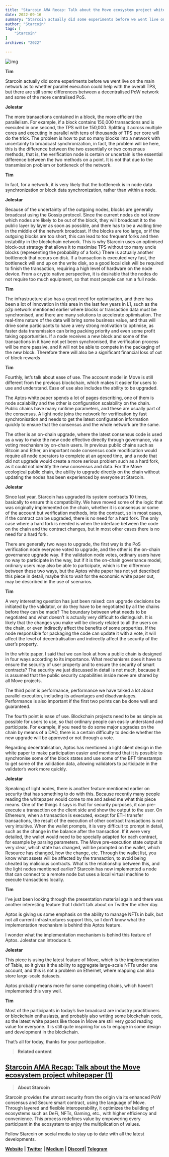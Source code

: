 ```yaml
---
title: "Starcoin AMA Recap: Talk about the Move ecosystem project whitepaper (2)"
date: 2022-09-16
summary: "Starcoin actually did some experiments before we went live on the main network as to whether parallel execution could help with the overall TPS..."
author: "Starcoin"
tags: [
    "Starcoin"
]
archives: "2022"

---
```


![img](https://miro.medium.com/max/700/1*N5XwAUKw2EfGBD2T250Vhg.png)

**Tim**

Starcoin actually did some experiments before we went live on the main network as to whether parallel execution could help with the overall TPS, but there are still some differences between a decentralised PoW network and some of the more centralised PoS.

**Jolestar**

The more transactions contained in a block, the more efficient the parallelism. For example, if a block contains 150,000 transactions and is executed in one second, the TPS will be 150,000. Splitting it across multiple cores and executing in parallel with tens of thousands of TPS per core will do the trick. The problem is how to put so many blocks into a network with uncertainty to broadcast synchronization, in fact, the problem will be here, this is the difference between the two essentially or two consensus methods, that is, the verification node is certain or uncertain is the essential difference between the two methods on a point. It is not that due to the transmission problem or bottleneck of the network.

**Tim**

In fact, for a network, it is very likely that the bottleneck is in node data synchronization or block data synchronization, rather than within a node.

**Jolestar**

Because of the uncertainty of the outgoing nodes, blocks are generally broadcast using the Gossip protocol. Since the current nodes do not know which nodes are likely to be out of the block, they will broadcast it to the public layer by layer as soon as possible, and there has to be a waiting time in the middle of the network broadcast. If the blocks are too large, or if the outgoing blocks are too short, this can lead to too frequent forks and then instability in the blockchain network. This is why Starcoin uses an optimised block-out strategy that allows it to maximise TPS without too many uncle blocks (representing the probability of a fork.) There is actually another bottleneck that occurs on disk. If a transaction is executed very fast, the bottleneck will end up on the write disk, so a good local disk will be required to finish the transaction, requiring a high level of hardware on the node device. From a crypto native perspective, it is desirable that the nodes do not require too much equipment, so that most people can run a full node.

**Tim**

The infrastructure also has a great need for optimisation, and there has been a lot of innovation in this area in the last few years in L1, such as the p2p network mentioned earlier where blocks or transaction data must be synchronised, and there are many solutions to accelerate optimisation. The real-time nature of the data will bring some business value, and thus will drive some participants to have a very strong motivation to optimise, as faster data transmission can bring packing priority and even some profit taking opportunities. If a node receives a new block and some of the transactions in it have not yet been synchronised, the verification process will be more passive, and it will not be able to compete in the packaging of the new block. Therefore there will also be a significant financial loss of out of block rewards

**Tim**

Fourthly, let’s talk about ease of use. The account model in Move is still different from the previous blockchain, which makes it easier for users to use and understand. Ease of use also includes the ability to be upgraded.

The Aptos white paper spends a lot of pages describing, one of them is node scalability and the other is configuration scalability on the chain. Public chains have many runtime parameters, and these are usually part of the consensus. A light node joins the network for verification by fast synchronisation and needs to get the latest configuration information quickly to ensure that the consensus and the whole network are the same.

The other is an on-chain upgrade, where the latest consensus code is used as a way to make the new code effective directly through governance, via a voting mechanism by on-chain users. In previous public chains such as Bitcoin and Ether, an important node consensus code modification would require all node operators to complete at an agreed time, and a node that did not upgrade would create a more serious problem such as a hard fork, as it could not identify the new consensus and data. For the Move ecological public chain, the ability to upgrade directly on the chain without updating the nodes has been experienced by everyone at Starcoin.

**Jolestar**

Since last year, Starcoin has upgraded its system contracts 10 times, basically to ensure this compatibility. We have moved some of the logic that was originally implemented on the chain, whether it is consensus or some of the account but verification methods, into the contract, so in most cases, if the contract can be upgraded, there is no need for a hard fork. The only case where a hard fork is needed is when the interface between the code on the chain and the contract changes, but in most other cases there is no need for a hard fork.

There are generally two ways to upgrade, the first way is the PoS verification node everyone voted to upgrade, and the other is the on-chain governance upgrade way. If the validation node votes, ordinary users have no way to participate in the way, but if it is the on-chain governance model, ordinary users may also be able to participate, which is the difference between these two ways, but the Aptos white paper has not yet described this piece in detail, maybe this to wait for the economic white paper out, may be described in the use of scenarios.

**Tim**

A very interesting question has just been raised: can upgrade decisions be initiated by the validator, or do they have to be negotiated by all the chains before they can be made? The boundary between what needs to be negotiated and what doesn’t is actually very difficult to distinguish. It is likely that the changes you make will be closely related to all the users on the chain, or even indirectly affect the benefits of some properties. If the node responsible for packaging the code can update it with a vote, it will affect the level of decentralisation and indirectly affect the security of the user’s property.

In the white paper, I said that we can look at how a public chain is designed in four ways according to its importance. What mechanisms does it have to ensure the security of user property and to ensure the security of smart contracts? The security we just discussed in detail is not much, because it is assumed that the public security capabilities inside move are shared by all Move projects.

The third point is performance, performance we have talked a lot about parallel execution, including its advantages and disadvantages. Performance is also important if the first two points can be done well and guaranteed.

The fourth point is ease of use. Blockchain projects need to be as simple as possible for users to use, so that ordinary people can easily understand and participate. For example, if you need to do some major upgrades on the chain by means of a DAO, there is a certain difficulty to decide whether the new upgrade will be approved or not through a vote.

Regarding decentralisation, Aptos has mentioned a light client design in the white paper to make participation easier and mentioned that it is possible to synchronise some of the block states and use some of the BFT timestamps to get some of the validation data, allowing validators to participate in the validator’s work more quickly.

**Jolestar**

Speaking of light nodes, there is another feature mentioned earlier on security that has something to do with this. Because recently many people reading the whitepaper would come to me and asked me what this piece means. One of the things it says is that for security purposes, it can pre-execute a transaction on the client side and show the output to the user. On Ethereum, when a transaction is executed, except for ETH transfer transactions, the result of the execution of other contract transactions is not very intuitive. When the wallet prompts, it is very difficult to prompt in detail, such as the change in the balance after the transaction. If it were very detailed, the wallet would need to be specially adapted for each contract, for example by parsing parameters. The Move pre-execution state output is very clear, which state has changed, will be prompted on the wallet, which Resource has changed, how the change, etc. Through the wallet list, you know what assets will be affected by the transaction, to avoid being cheated by malicious contracts. What is the relationship between this, and the light nodes mentioned earlier? Starcoin has now implemented a node that can connect to a remote node but uses a local virtual machine to execute transactions locally.

**Tim**

I’ve just been looking through the presentation material again and there was another interesting feature that I didn’t talk about on Twitter the other day.

Aptos is giving us some emphasis on the ability to manage NFTs in bulk, but not all current infrastructures support this, so I don’t know what the implementation mechanism is behind this Aptos feature.

I wonder what the implementation mechanism is behind this feature of Aptos. Jolestar can introduce it.

**Jolestar**

This piece is using the latest feature of Move, which is the implementation of Table, so it gives it the ability to aggregate large-scale NFTs under one account, and this is not a problem on Ethernet, where mapping can also store large-scale datasets.

Aptos probably means more for some competing chains, which haven’t implemented this very well.

**Tim**

Most of the participants in today’s live broadcast are industry practitioners or blockchain enthusiasts, and probably also writing some blockchain code, so the latest white papers like those in Move are still very good reading value for everyone. It is still quite inspiring for us to engage in some design and development in the blockchain.

That’s all for today, thanks for your participation.

> **Related content**

## [Starcoin AMA Recap: Talk about the Move ecosystem project whitepaper (1)](https://starcoin.medium.com/starcoin-ama-recap-talk-about-the-move-ecosystem-project-whitepaper-1-3595f33f6a79)

> **About Starcoin**

Starcoin provides the utmost security from the origin via its enhanced PoW consensus and Secure smart contract, using the language of Move. Through layered and flexible interoperability, it optimizes the building of ecosystems such as DeFi, NFTs, Gaming, etc., with higher efficiency and convenience. This process redefines value by empowering every participant in the ecosystem to enjoy the multiplication of values.

Follow Starcoin on social media to stay up to date with all the latest developments.

[**Website**](https://starcoin.org/en/) **|** [**Twitter**](https://twitter.com/StarcoinSTC) **|** [**Medium**](https://starcoin.medium.com/) **|** [**Discord**](https://discord.com/invite/starcoin)**|** [**Telegram**](https://t.me/Starcoin_STC)